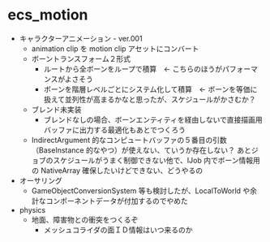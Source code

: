 # ecs_motion
- キャラクターアニメーション - ver.001
  - animation clip を motion clip アセットにコンバート
  - ボーントランスフォーム２形式
    - ルートから全ボーンをループで積算　<- こちらのほうがパフォーマンスがよさそう
    - ボーンを階層レベルごとにシステム化して積算　<- ボーンを等価に扱えて並列性が高まるかなと思ったが、スケジュールがかさむか？
  - ブレンド未実装
    - ブレンドなしの場合、ボーンエンティティを経由しないで直接描画用バッファに出力する最適化もあとでつくろう
  - IndirectArgument 的なコンピュートバッファの５番目の引数（BaseInstance 的なやつ）が使えない、ていうか存在しない？
    あとジョブのスケジュールがうまく制御できない他で、IJob 内でボーン情報用の NativeArray 確保したいけどできない、どうやるの
- オーサリング
  - GameObjectConversionSystem 等も検討したが、LocalToWorld や余計なコンポーネントデータが付加するのでやめた
- physics
  - 地面、障害物との衝突をつくるぞ
    - メッシュコライダの面ＩＤ情報はいつ来るのか
